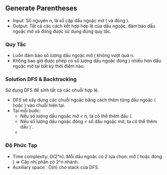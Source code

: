 ## Generate Parentheses

- Input: Số nguyên n, là số cặp dấu ngoặc mở ( và đóng ).
- Output: Tất cả các cách kết hợp hợp lệ của dấu ngoặc, đảm bảo dấu ngoặc mở và đóng được sử dụng đúng quy tắc.

### Quy Tắc

- Luôn đảm bảo số lượng dấu ngoặc mở ( không vượt quá n.
- Không bao giờ được phép có số lượng dấu ngoặc đóng ) nhiều hơn dấu ngoặc mở tại bất kỳ thời điểm nào.

### Solution DFS & Backtracking
Sử dụng DFS để sinh tất cả các chuỗi hợp lệ.
- DFS sẽ xây dựng các chuỗi ngoặc bằng cách thêm từng dấu ngoặc ( hoặc ) vào chuỗi hiện tại.
- Tại mỗi bước:
  - Nếu số lượng dấu ngoặc mở < n, ta có thể thêm dấu (.
  - Nếu số lượng dấu ngoặc đóng < số dấu ngoặc mở, ta có thể thêm dấu )`.
  - 
### Độ Phức Tạp
- Time complexity: O(2^n). Mỗi dấu ngoặc có 2 lựa chọn: mở ( hoặc đóng ) ⇒ Cây nhị phân có 2^n nhánh.
- Auxiliary space : O(n) cho stack của DFS.
